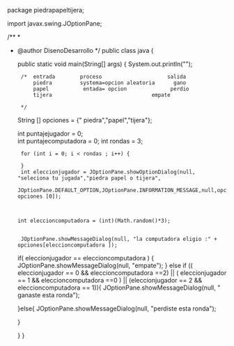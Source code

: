 package piedrapapeltijera;

import javax.swing.JOptionPane;

/**
 *
 * @author DisenoDesarrollo
 */
public class java {
 



    public static void main(String[] args) {
        System.out.println("");
        
        /*  entrada        proceso                     salida
            piedra         systema=opcion aleatoria      gano
            papel           entada= opcion              perdio
            tijera                                empate

        */


      String [] opciones = {" piedra","papel","tijera"};
         
      int puntajejugador = 0;  
      int puntajecomputadora = 0;
      int rondas = 3;
      
        for (int i = 0; i < rondas ; i++) { 
            
        }
        int eleccionjugador = JOptionPane.showOptionDialog(null, "seleciona tu jugada","piedra papel o tijera",
                JOptionPane.DEFAULT_OPTION,JOptionPane.INFORMATION_MESSAGE,null,opciones, opciones [0]);
        
      
        
       int eleccioncomputadora = (int)(Math.random()*3);    
        
       
        JOptionPane.showMessageDialog(null, "la computadora eligio :" + opciones[eleccioncomputadora ]);



      if( eleccionjugador == eleccioncomputadora )  {
          JOptionPane.showMessageDialog(null, "empate");
      } else if (( eleccionjugador == 0 && eleccioncomputadora ==2) ||
              ( eleccionjugador == 1 && eleccioncomputadora ==0 )  ||
              (eleccionjugador == 2 && eleccioncomputadora == 1)){
            JOptionPane.showMessageDialog(null, " ganaste esta ronda");
        
      }else{ 
          JOptionPane.showMessageDialog(null, "perdiste esta ronda");
          
      
    
    
      }

    } 
}
